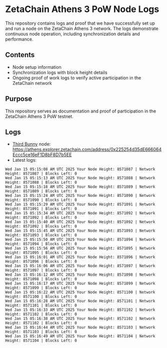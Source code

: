 # ZetaChain Athens 3 PoW Node Logs
This repository contains logs and proof that we have successfully set up and run a node on the ZetaChain Athens 3 network. The logs demonstrate continuous node operation, including synchronization details and performance.

## Contents
- Node setup information
- Synchronization logs with block height details
- Ongoing proof of work logs to verify active participation in the ZetaChain network

## Purpose
This repository serves as documentation and proof of participation in the ZetaChain Athens 3 PoW testnet.

## Logs

- [Third Bunny](https://thirdbunny.xyz/) node: https://athens.explorer.zetachain.com/address/0x225254d35dE666064Eccc5ce16eF1D8bF8D7b5EE
- Latest logs:
```
Wed Jan 15 05:15:08 AM UTC 2025 Your Node Height: 8571087 | Network Height: 8571087 | Blocks Left: 0
Wed Jan 15 05:15:13 AM UTC 2025 Your Node Height: 8571088 | Network Height: 8571088 | Blocks Left: 0
Wed Jan 15 05:15:18 AM UTC 2025 Your Node Height: 8571089 | Network Height: 8571089 | Blocks Left: 0
Wed Jan 15 05:15:24 AM UTC 2025 Your Node Height: 8571090 | Network Height: 8571090 | Blocks Left: 0
Wed Jan 15 05:15:29 AM UTC 2025 Your Node Height: 8571091 | Network Height: 8571091 | Blocks Left: 0
Wed Jan 15 05:15:34 AM UTC 2025 Your Node Height: 8571092 | Network Height: 8571092 | Blocks Left: 0
Wed Jan 15 05:15:40 AM UTC 2025 Your Node Height: 8571092 | Network Height: 8571092 | Blocks Left: 0
Wed Jan 15 05:15:45 AM UTC 2025 Your Node Height: 8571093 | Network Height: 8571093 | Blocks Left: 0
Wed Jan 15 05:15:50 AM UTC 2025 Your Node Height: 8571094 | Network Height: 8571094 | Blocks Left: 0
Wed Jan 15 05:15:56 AM UTC 2025 Your Node Height: 8571095 | Network Height: 8571095 | Blocks Left: 0
Wed Jan 15 05:16:01 AM UTC 2025 Your Node Height: 8571096 | Network Height: 8571096 | Blocks Left: 0
Wed Jan 15 05:16:06 AM UTC 2025 Your Node Height: 8571097 | Network Height: 8571097 | Blocks Left: 0
Wed Jan 15 05:16:12 AM UTC 2025 Your Node Height: 8571098 | Network Height: 8571098 | Blocks Left: 0
Wed Jan 15 05:16:17 AM UTC 2025 Your Node Height: 8571099 | Network Height: 8571099 | Blocks Left: 0
Wed Jan 15 05:16:22 AM UTC 2025 Your Node Height: 8571100 | Network Height: 8571100 | Blocks Left: 0
Wed Jan 15 05:16:28 AM UTC 2025 Your Node Height: 8571101 | Network Height: 8571101 | Blocks Left: 0
Wed Jan 15 05:16:33 AM UTC 2025 Your Node Height: 8571102 | Network Height: 8571102 | Blocks Left: 0
Wed Jan 15 05:16:38 AM UTC 2025 Your Node Height: 8571102 | Network Height: 8571102 | Blocks Left: 0
Wed Jan 15 05:16:44 AM UTC 2025 Your Node Height: 8571103 | Network Height: 8571103 | Blocks Left: 0
Wed Jan 15 05:16:49 AM UTC 2025 Your Node Height: 8571104 | Network Height: 8571104 | Blocks Left: 0
```
